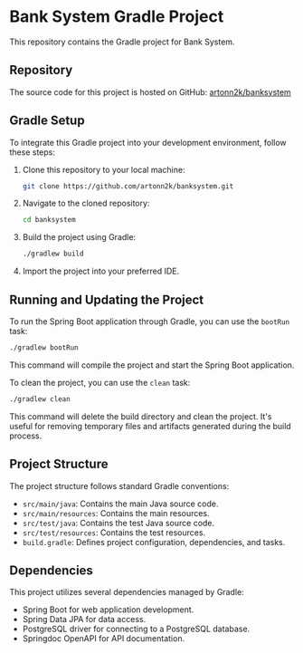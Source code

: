 # Bank System Gradle Project

This repository contains the Gradle project for Bank System.

## Repository

The source code for this project is hosted on GitHub: [artonn2k/banksystem](hhttps://github.com/artonn2k/banksystem)

## Gradle Setup

To integrate this Gradle project into your development environment, follow these steps:

1. Clone this repository to your local machine:

   ```bash
   git clone https://github.com/artonn2k/banksystem.git
   ```

2. Navigate to the cloned repository:

   ```bash
   cd banksystem
   ```

3. Build the project using Gradle:

   ```bash
   ./gradlew build
   ```

4. Import the project into your preferred IDE.

## Running and Updating the Project

To run the Spring Boot application through Gradle, you can use the `bootRun` task:

```bash
./gradlew bootRun
```

This command will compile the project and start the Spring Boot application.

To clean the project, you can use the `clean` task:

```bash
./gradlew clean
```

This command will delete the build directory and clean the project. It's useful for removing temporary files and artifacts generated during the build process.

## Project Structure

The project structure follows standard Gradle conventions:

- `src/main/java`: Contains the main Java source code.
- `src/main/resources`: Contains the main resources.
- `src/test/java`: Contains the test Java source code.
- `src/test/resources`: Contains the test resources.
- `build.gradle`: Defines project configuration, dependencies, and tasks.

## Dependencies

This project utilizes several dependencies managed by Gradle:

- Spring Boot for web application development.
- Spring Data JPA for data access.
- PostgreSQL driver for connecting to a PostgreSQL database.
- Springdoc OpenAPI for API documentation.
